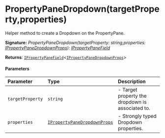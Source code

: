 # PropertyPaneDropdown(targetProperty,properties)

Helper method to create a Dropdown on the PropertyPane.

**Signature:** _PropertyPaneDropdown(targetProperty: string,properties: [IPropertyPaneDropdownProps](../sp-client-preview/ipropertypanedropdownprops.md)): [IPropertyPaneField](../sp-client-preview/ipropertypanefield.md)<IPropertyPaneDropdownProps>_

**Returns**: [`IPropertyPaneField`]()<[`IPropertyPaneDropdownProps`](../sp-client-preview/ipropertypanedropdownprops.md)>



#### Parameters


| Parameter	   | Type    | Description |
|:-------------|:---------------|:------------|
| `targetProperty`    | `string` | - Target property the dropdown is associated to. |
| `properties`    | [`IPropertyPaneDropdownProps`](../sp-client-preview/ipropertypanedropdownprops.md) | - Strongly typed Dropdown properties. |

